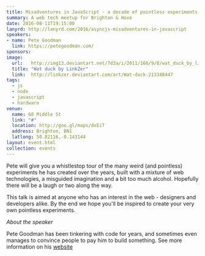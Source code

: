 ```yaml
---
title: Misadventures in JavaScript - a decade of pointless experiments
summary: A web tech meetup for Brighton & Hove
date: 2016-08-11T19:15:00
lanyrd: http://lanyrd.com/2016/asyncjs-misadventures-in-javascript
speakers:
- name: Pete Goodman
  link: https://petegoodman.com/
sponsors:
image:
  url:   http://img13.deviantart.net/7d3a/i/2011/166/9/8/wat_duck_by_linkzer-d3j0spr.jpg
  title: "Wat duck by LinkZer"
  link:  http://linkzer.deviantart.com/art/Wat-duck-213348447
tags:
  - js
  - node
  - javascript
  - hardware
venue:
  name: 68 Middle St
  link: "#"
  location: http://goo.gl/maps/dxEiT
  address: Brighton, BN1
  latlong: 50.82116,-0.143144
layout: event.html
collection: events
---
```


Pete will give you a whistlestop tour of the many weird (and pointless) experiments he has created over the years, built with a mixture of web technologies, a misguided imagination and a bit too much alcohol. Hopefully there will be a laugh or two along the way. 

This talk is aimed at anyone who has an interest in the web - designers and developers alike. By the end we hope you'll be inspired to create your very own pointless experiments.

_About the speaker_

Pete Goodman has been tinkering with code for years, and sometimes even manages to convince people to pay him to build something. See more information on his [website](http://petegoodman.com) 

